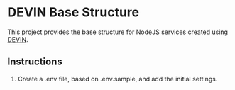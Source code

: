 # DEVIN Base Structure

This project provides the base structure for NodeJS services created using [DEVIN](https://github.com/leobaiano/DEVIN.Core).

## Instructions

1. Create a .env file, based on .env.sample, and add the initial settings.